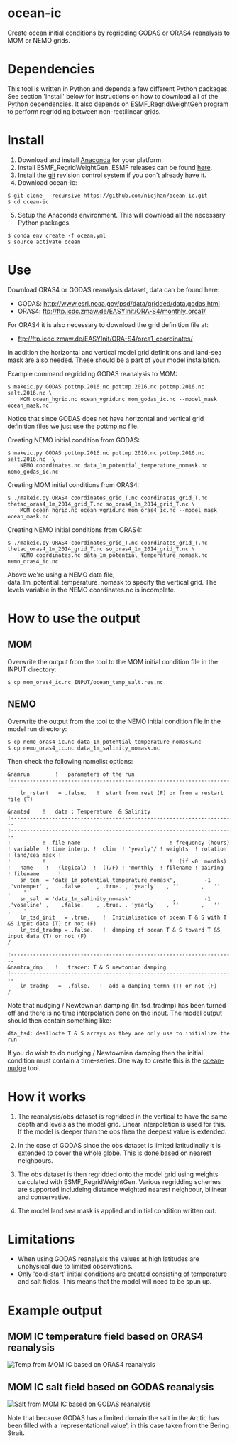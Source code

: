 # ocean-ic

Create ocean initial conditions by regridding GODAS or ORAS4 reanalysis to MOM or NEMO grids.

# Dependencies

This tool is written in Python and depends a few different Python packages. See section 'Install' below for instructions on how to download all of the Python dependencies. It also depends on
 [ESMF_RegridWeightGen](https://www.earthsystemcog.org/projects/regridweightgen/) program to perform regridding between non-rectilinear grids.

# Install

1. Download and install [Anaconda](https://www.continuum.io/downloads) for your platform.
2. Install ESMF_RegridWeightGen. ESMF releases can be found [here](http://www.earthsystemmodeling.org/download/data/releases.shtml).
3. Install the [git](https://git-scm.com/) revision control system if you don't already have it.
4. Download ocean-ic:
```{bash}
$ git clone --recursive https://github.com/nicjhan/ocean-ic.git
$ cd ocean-ic
```
5. Setup the Anaconda environment. This will download all the necessary Python packages.
```{bash}
$ conda env create -f ocean.yml
$ source activate ocean
```

# Use

Download ORAS4 or GODAS reanalysis dataset, data can be found here:

- GODAS: http://www.esrl.noaa.gov/psd/data/gridded/data.godas.html
- ORAS4: ftp://ftp.icdc.zmaw.de/EASYInit/ORA-S4/monthly_orca1/

For ORAS4 it is also necessary to download the grid definition file at:

- ftp://ftp.icdc.zmaw.de/EASYInit/ORA-S4/orca1_coordinates/

In addition the horizontal and vertical model grid definitions and land-sea mask are also needed. These should be a part of your model installation.

Example command regridding GODAS reanalysis to MOM:
```
$ makeic.py GODAS pottmp.2016.nc pottmp.2016.nc pottmp.2016.nc salt.2016.nc \
    MOM ocean_hgrid.nc ocean_vgrid.nc mom_godas_ic.nc --model_mask ocean_mask.nc
```

Notice that since GODAS does not have horizontal and vertical grid definition files we just use the pottmp.nc file.

Creating NEMO initial condition from GODAS:
```
$ makeic.py GODAS pottmp.2016.nc pottmp.2016.nc pottmp.2016.nc salt.2016.nc  \
    NEMO coordinates.nc data_1m_potential_temperature_nomask.nc nemo_godas_ic.nc
```

Creating MOM initial conditions from ORAS4:
```
$ ./makeic.py ORAS4 coordinates_grid_T.nc coordinates_grid_T.nc thetao_oras4_1m_2014_grid_T.nc so_oras4_1m_2014_grid_T.nc \
    MOM ocean_hgrid.nc ocean_vgrid.nc mom_oras4_ic.nc --model_mask ocean_mask.nc
```

Creating NEMO initial conditions from ORAS4:
```
$ ./makeic.py ORAS4 coordinates_grid_T.nc coordinates_grid_T.nc thetao_oras4_1m_2014_grid_T.nc so_oras4_1m_2014_grid_T.nc \
    NEMO coordinates.nc data_1m_potential_temperature_nomask.nc nemo_oras4_ic.nc
```

Above we're using a NEMO data file, data_1m_potential_temperature_nomask to specify the vertical grid. The levels variable in the NEMO coordinates.nc is incomplete.

# How to use the output

## MOM

Overwrite the output from the tool to the MOM initial condition file in the INPUT directory:

```{bash}
$ cp mom_oras4_ic.nc INPUT/ocean_temp_salt.res.nc
```

## NEMO

Overwrite the output from the tool to the NEMO initial condition file in the model run directory:

```{bash}
$ cp nemo_oras4_ic.nc data_1m_potential_temperature_nomask.nc
$ cp nemo_oras4_ic.nc data_1m_salinity_nomask.nc
```

Then check the following namelist options:

```{fortran}
&namrun        !   parameters of the run
!-----------------------------------------------------------------------
    ln_rstart   = .false.   !  start from rest (F) or from a restart file (T)

&namtsd    !   data : Temperature  & Salinity
!-----------------------------------------------------------------------
!-----------------------------------------------------------------------
!          !  file name                            ! frequency (hours) ! variable  ! time interp. !  clim  ! 'yearly'/ ! weights  ! rotation ! land/sea mask !
!          !                                       !  (if <0  months)  !   name    !   (logical)  !  (T/F) ! 'monthly' ! filename ! pairing  ! filename      !
    sn_tem  = 'data_1m_potential_temperature_nomask',         -1        ,'votemper' ,    .false.    , .true. , 'yearly'   , ''       ,   ''    ,    ''
    sn_sal  = 'data_1m_salinity_nomask'             ,         -1        ,'vosaline' ,    .false.    , .true. , 'yearly'   , ''       ,   ''    ,    ''
    ln_tsd_init   = .true.    !  Initialisation of ocean T & S with T &S input data (T) or not (F)
    ln_tsd_tradmp = .false.   !  damping of ocean T & S toward T &S input data (T) or not (F)
/
```

```{fortran}
!-----------------------------------------------------------------------
&namtra_dmp    !   tracer: T & S newtonian damping
!-----------------------------------------------------------------------
    ln_tradmp   =  .false.   !  add a damping termn (T) or not (F)
/
```

Note that nudging / Newtownian damping (ln_tsd_tradmp) has been turned off and there is no time interpolation done on the input. The model output should then contain something like:

```
dta_tsd: deallocte T & S arrays as they are only use to initialize the run
```

If you do wish to do nudging / Newtownian damping then the initial condition must contain a time-series. One way to create this is the [ocean-nudge](https://github.com/nicjhan/ocean-ic.git) tool.

# How it works

1. The reanalysis/obs dataset is regridded in the vertical to have the same depth and levels as the model grid. Linear interpolation is used for this. If the model is deeper than the obs then the deepest value is extended.

2. In the case of GODAS since the obs dataset is limited latitudinally it is extended to cover the whole globe. This is done based on nearest neighbours.

3. The obs dataset is then regridded onto the model grid using weights calculated with ESMF_RegridWeightGen. Various regridding schemes are supported includeing distance weighted nearest neighbour, bilinear and conservative.

4. The model land sea mask is applied and initial condition written out.

# Limitations

* When using GODAS reanalysis the values at high latitudes are unphysical due to limited observations.
* Only 'cold-start' initial conditions are created consisting of temperature and salt fields. This means that the model will need to be spun up.

# Example output

## MOM IC temperature field based on ORAS4 reanalysis
![Temp from MOM IC based on ORAS4 reanalysis](https://raw.github.com/nicjhan/ocean-ic/master/test_data/MOM_IC_TEMP_ORAS4.png)

## MOM IC salt field based on GODAS reanalysis
![Salt from MOM IC based on GODAS reanalysis](https://raw.github.com/nicjhan/ocean-ic/master/test_data/MOM_IC_SALT_GODAS.png)

Note that because GODAS has a limited domain the salt in the Arctic has been filled with a 'representational value', in this case taken from the Bering Strait.

